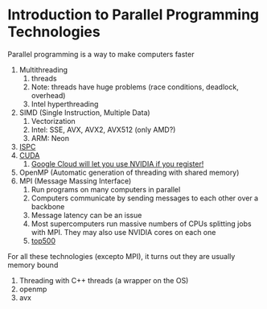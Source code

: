 # Introduction to Parallel Programming Technologies

Parallel programming is a way to make computers faster

1. Multithreading
   1. threads
   1. Note: threads have huge problems (race conditions, deadlock, overhead)
   1. Intel hyperthreading
1. SIMD (Single Instruction, Multiple Data)
   1. Vectorization
   1. Intel: SSE, AVX, AVX2, AVX512 (only AMD?)
   1. ARM: Neon
1. [ISPC](https://ispc.github.io)
1. [CUDA](https://developer.nvidia.com/cuda-downloads)
   1. [Google Cloud will let you use NVIDIA if you register!](https://cloud.google.com/gpu)
1. OpenMP (Automatic generation of threading with shared memory)
1. MPI (Message Massing Interface)
   1. Run programs on many computers in parallel
   1. Computers communicate by sending messages to each other over a backbone
   1. Message latency can be an issue
   1. Most supercomputers run massive numbers of CPUs splitting jobs with MPI. They may also use NVIDIA cores on each one
   1. [top500](https://www.top500.org/system/180047/)

For all these technologies (excepto MPI), it turns out they are usually memory bound

1. Threading with C++ threads (a wrapper on the OS)
1. openmp
1. avx
